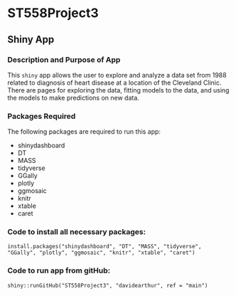 # ST558Project3
## Shiny App
### Description and Purpose of App
This `shiny` app allows the user to explore and analyze a data set from 1988 related to diagnosis of heart disease at a location of the Cleveland Clinic.  There are pages for exploring the data, fitting models to the data, and using the models to make predictions on new data.

### Packages Required
The following packages are required to run this app: 

*  shinydashboard
*  DT
*  MASS
*  tidyverse
*  GGally
*  plotly
*  ggmosaic
*  knitr
*  xtable
*  caret

### Code to install all necessary packages:
`install.packages("shinydashboard", "DT", "MASS", "tidyverse", "GGally", "plotly", "ggmosaic", "knitr", "xtable", "caret")`

### Code to run app from gitHub:
`shiny::runGitHub("ST558Project3", "davidearthur", ref = "main")`